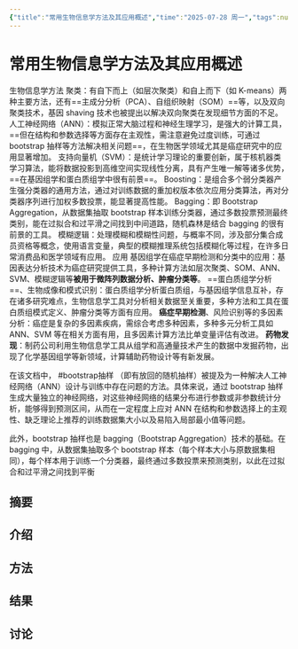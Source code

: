 ```yaml
---
{"title":"常用生物信息学方法及其应用概述","time":"2025-07-28 周一","tags":null,"dg-publish":true,"影响因子":null,"发表年份":["2004"],"文献类型":null,"期刊":null,"permalink":"/300 评价/L文献/SOM/常用生物信息学方法及其应用概述/","dgPassFrontmatter":true,"created":"2025-07-28T15:06:32.288+08:00","updated":"2025-07-28T15:10:03.237+08:00"}
---
```


# 常用生物信息学方法及其应用概述
生物信息学方法
聚类：有自下而上（如层次聚类）和自上而下（如 K-means）两种主要方法，还有==主成分分析（PCA）、自组织映射（SOM）==等，以及双向聚类技术，基因 shaving 技术也被提出以解决双向聚类在发现细节方面的不足。
人工神经网络（ANN）：模拟正常大脑过程和神经生理学习，是强大的计算工具，==但在结构和参数选择等方面存在主观性，需注意避免过度训练，可通过 bootstrap 抽样等方法解决相关问题==，在生物医学领域尤其是癌症研究中的应用显著增加。
支持向量机（SVM）：是统计学习理论的重要创新，属于核机器类学习算法，能将数据投影到高维空间实现线性分离，具有产生唯一解等诸多优势，==在基因组学和蛋白质组学中很有前景==。
Boosting：是组合多个弱分类器产生强分类器的通用方法，通过对训练数据的重加权版本依次应用分类算法，再对分类器序列进行加权多数投票，能显著提高性能。
Bagging：即 Bootstrap Aggregation，从数据集抽取 bootstrap 样本训练分类器，通过多数投票预测最终类别，能在过拟合和过平滑之间找到中间道路，随机森林是结合 bagging 的很有前景的工具。
模糊逻辑：处理模糊和模糊性问题，与概率不同，涉及部分集合成员资格等概念，使用语言变量，典型的模糊推理系统包括模糊化等过程，在许多日常消费品和医学领域有应用。
应用
基因组学在癌症早期检测和分类中的应用：基因表达分析技术为癌症研究提供工具，多种计算方法如层次聚类、SOM、ANN、SVM、模糊逻辑等**被用于微阵列数据分析、肿瘤分类等**。
==蛋白质组学分析==、生物成像和模式识别：蛋白质组学分析蛋白质组，与基因组学信息互补，存在诸多研究难点，生物信息学工具对分析相关数据至关重要，多种方法和工具在蛋白质组模式定义、肿瘤分类等方面有应用。
**癌症早期检测**、风险识别等的多因素分析：癌症是复杂的多因素疾病，需综合考虑多种因素，多种多元分析工具如 ANN、SVM 等在相关方面有用，且多因素计算方法比单变量评估有改进。
**药物发现**：制药公司利用生物信息学工具从组学和高通量技术产生的数据中发掘药物，出现了化学基因组学等新领域，计算辅助药物设计等有新发展。


在该文档中， #bootstrap抽样 （即有放回的随机抽样）被提及为一种解决人工神经网络（ANN）设计与训练中存在问题的方法。具体来说，通过 bootstrap 抽样生成大量独立的神经网络，对这些神经网络的结果分布进行参数或非参数统计分析，能够得到预测区间，从而在一定程度上应对 ANN 在结构和参数选择上的主观性、缺乏理论上推荐的训练数据集大小以及易陷入局部最小值等问题。

此外，bootstrap 抽样也是 bagging（Bootstrap Aggregation）技术的基础。在 bagging 中，从数据集抽取多个 bootstrap 样本（每个样本大小与原数据集相同），每个样本用于训练一个分类器，最终通过多数投票来预测类别，以此在过拟合和过平滑之间找到平衡
## 摘要
## 介绍
## 方法
## 结果
## 讨论












